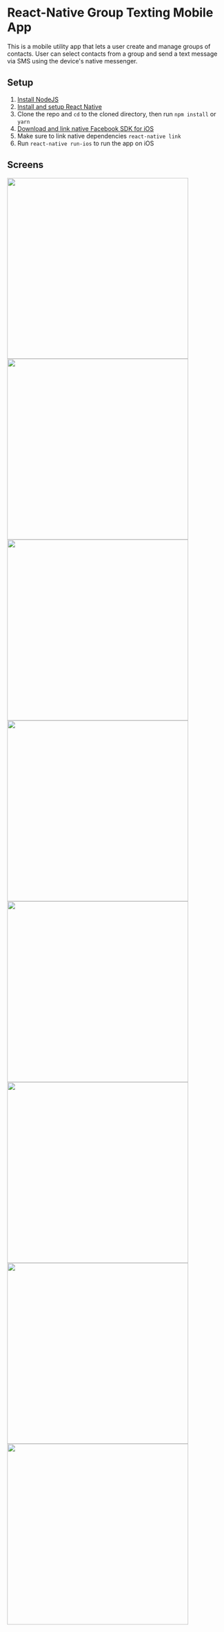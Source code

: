 # React-Native Group Texting Mobile App

This is a mobile utility app that lets a user create and manage groups of contacts. User can select contacts from a group and send a text message via SMS using the device's native messenger.


## Setup
1. [Install NodeJS](https://nodejs.org/en/)
2. [Install and setup React Native](https://facebook.github.io/react-native/docs/getting-started.html)
3. Clone the repo and `cd` to the cloned directory, then run `npm install` or `yarn`
4. [Download and link native Facebook SDK for iOS](https://developers.facebook.com/docs/ios/getting-started/)
5. Make sure to link native dependencies `react-native link`
4. Run `react-native run-ios` to run the app on iOS

## Screens
<img src="/screenshots/1.PNG" width="420" align="left" />
<img src="/screenshots/2.PNG" width="420" align="left" />
<img src="/screenshots/7.PNG" width="420" align="left" />
<img src="/screenshots/3.PNG" width="420" align="left" />
<img src="/screenshots/4.PNG" width="420" align="left" />
<img src="/screenshots/5.PNG" width="420" align="left" />
<img src="/screenshots/6.PNG" width="420" align="left" />
<img src="/screenshots/8.PNG" width="420" align="left" />
